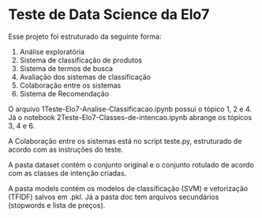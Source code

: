 # Teste de Data Science da Elo7

Esse projeto foi estruturado da seguinte forma:
<ol>
  <li>Análise exploratória </li>
  <li>Sistema de classificação de produtos </li>
  <li>Sistema de termos de busca</li>
  <li>Avaliação dos sistemas de classificação</li>
  <li>Colaboração entre os sistemas</li>
  <li>Sistema de Recomendação</li>
</ol>

O arquivo 1Teste-Elo7-Analise-Classificacao.ipynb possui o tópico 1, 2 e 4. Já o notebook 2Teste-Elo7-Classes-de-intencao.ipynb abrange os tópicos 3, 4 e 6.

A Colaboração entre os sistemas está no script teste.py, estruturado de acordo com as instruções do teste.

A pasta dataset contém o conjunto original e o conjunto rotulado de acordo com as classes de intenção criadas.

A pasta models contém os modelos de classificação (SVM) e vetorização (TFIDF) salvos em .pkl. Já a pasta doc tem arquivos secundários (stopwords e lista de preços).






